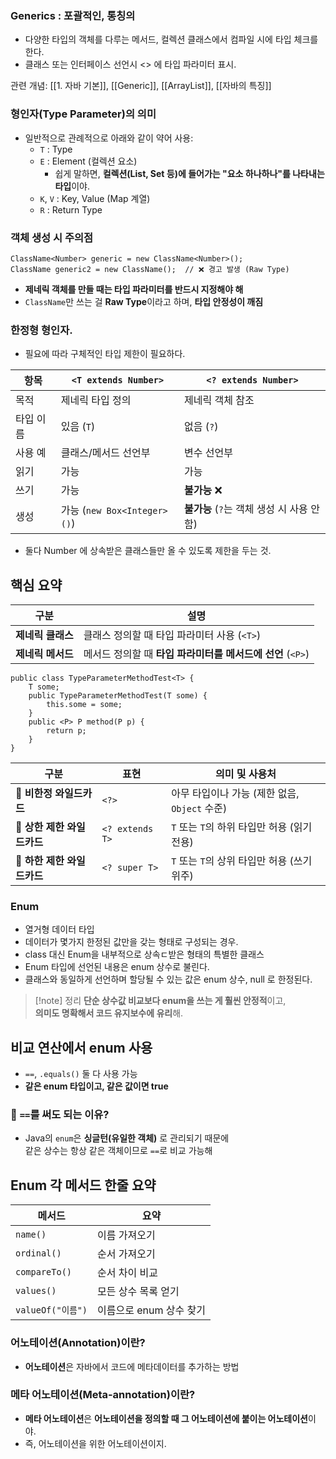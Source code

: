 
### Generics : 포괄적인, 통칭의

- 다양한 타입의 객체를 다루는 메서드, 컬렉션 클래스에서 컴파일 시에 타입 체크를 한다.
- 클래스 또는 인터페이스 선언시 <> 에 타입 파라미터 표시.

관련 개념: [[1. 자바 기본]], [[Generic]], [[ArrayList]], [[자바의 특징]]


### 형인자(Type Parameter)의 의미

- 일반적으로 관례적으로 아래와 같이 약어 사용:
    - `T` : Type
    - `E` : Element (컬렉션 요소) 
	    - 쉽게 말하면, **컬렉션(List, Set 등)에 들어가는 "요소 하나하나"를 나타내는 타입**이야.
    - `K`, `V` : Key, Value (Map 계열)
    - `R` : Return Type
### 객체 생성 시 주의점
```
ClassName<Number> generic = new ClassName<Number>();
ClassName generic2 = new ClassName();  // ❌ 경고 발생 (Raw Type)
```

- **제네릭 객체를 만들 때는 타입 파라미터를 반드시 지정해야 해**
- `ClassName`만 쓰는 걸 **Raw Type**이라고 하며, **타입 안정성이 깨짐**

### 한정형 형인자. 
- 필요에 따라 구체적인 타입 제한이 필요하다. 

|항목|`<T extends Number>`|`<? extends Number>`|
|---|---|---|
|목적|제네릭 타입 정의|제네릭 객체 참조|
|타입 이름|있음 (`T`)|없음 (`?`)|
|사용 예|클래스/메서드 선언부|변수 선언부|
|읽기|가능|가능|
|쓰기|가능|**불가능** ❌|
|생성|가능 (`new Box<Integer>()`)|**불가능** (`?`는 객체 생성 시 사용 안 함)|
- 둘다 Number 에 상속받은 클래스들만 올 수 있도록 제한을 두는 것. 

## 핵심 요약

|구분|설명|
|---|---|
|**제네릭 클래스**|클래스 정의할 때 타입 파라미터 사용 (`<T>`)|
|**제네릭 메서드**|메서드 정의할 때 **타입 파라미터를 메서드에 선언** (`<P>`)|
```
public class TypeParameterMethodTest<T> {
    T some;
    public TypeParameterMethodTest(T some) {
        this.some = some;
    }
    public <P> P method(P p) {
        return p;
    }
}
```

|구분|표현|의미 및 사용처|
|---|---|---|
|🔸 **비한정 와일드카드**|`<?>`|아무 타입이나 가능 (제한 없음, `Object` 수준)|
|🔹 **상한 제한 와일드카드**|`<? extends T>`|`T` 또는 `T`의 하위 타입만 허용 (읽기 전용)|
|🔻 **하한 제한 와일드카드**|`<? super T>`|`T` 또는 `T`의 상위 타입만 허용 (쓰기 위주)|


### Enum

- 열거형 데이터 타입
- 데이터가 몇가지 한정된 값만을 갖는 형태로 구성되는 경우. 
- class 대신 Enum을 내부적으로 상속ㄷ받은 형태의 특별한 클래스 
- Enum 타입에 선언된 내용은 enum 상수로 불린다. 
- 클래스와 동일하게 선언하며 할당될 수 있는 값은 enum 상수, null 로 한정된다. 

> [!note] 정리
> **단순 상수값 비교보다 enum을 쓰는 게 훨씬 안정적**이고,  
**의미도 명확해서 코드 유지보수에 유리**해.

## 비교 연산에서 enum 사용

- `==`, `.equals()` 둘 다 사용 가능
- **같은 enum 타입이고, 같은 값이면 true**

### 🔹 `==`를 써도 되는 이유?

- Java의 `enum`은 **싱글턴(유일한 객체)** 로 관리되기 때문에  
    같은 상수는 항상 같은 객체이므로 `==`로 비교 가능해

## Enum 각 메서드 한줄 요약

|메서드|요약|
|---|---|
|`name()`|이름 가져오기|
|`ordinal()`|순서 가져오기|
|`compareTo()`|순서 차이 비교|
|`values()`|모든 상수 목록 얻기|
|`valueOf("이름")`|이름으로 enum 상수 찾기|
### **어노테이션(Annotation)이란?**

- **어노테이션**은 자바에서 코드에 메타데이터를 추가하는 방법
### **메타 어노테이션(Meta-annotation)이란?**

- **메타 어노테이션**은 **어노테이션을 정의할 때 그 어노테이션에 붙이는 어노테이션**이야.
- 즉, 어노테이션을 위한 어노테이션이지.